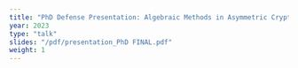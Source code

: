 ```yaml
---
title: "PhD Defense Presentation: Algebraic Methods in Asymmetric Cryptography"
year: 2023
type: "talk"
slides: "/pdf/presentation_PhD FINAL.pdf"
weight: 1
---
```

